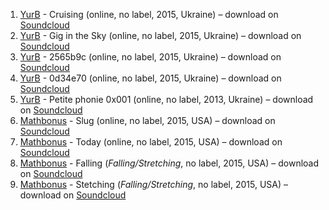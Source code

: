 1. [YurB](http://musicbrainz.org/artist/21887dcf-49e7-4450-84bd-b63741f6d72b) - Cruising (online, no label, 2015, Ukraine) – download on [Soundcloud](https://soundcloud.com/yurb/cruising)
1. [YurB](http://musicbrainz.org/artist/21887dcf-49e7-4450-84bd-b63741f6d72b) - Gig in the Sky (online, no label, 2015, Ukraine) – download on [Soundcloud](https://soundcloud.com/yurb/gig-in-the-sky)
1. [YurB](http://musicbrainz.org/artist/21887dcf-49e7-4450-84bd-b63741f6d72b) - 2565b9c (online, no label, 2015, Ukraine) – download on [Soundcloud](https://soundcloud.com/yurb/2565b9c)
1. [YurB](http://musicbrainz.org/artist/21887dcf-49e7-4450-84bd-b63741f6d72b) - 0d34e70 (online, no label, 2015, Ukraine) – download on [Soundcloud](https://soundcloud.com/yurb/0d34e70)
1. [YurB](http://musicbrainz.org/artist/21887dcf-49e7-4450-84bd-b63741f6d72b) - Petite phonie 0x001 (online, no label, 2013, Ukraine) – download on [Soundcloud](https://soundcloud.com/yurb/petite-phonie-0x001)
1. [Mathbonus](http://musicbrainz.org/artist/efbfaaa6-879f-4867-aac3-c95a56131942) - Slug (online, no label, 2015, USA) – download on [Soundcloud](https://soundcloud.com/mathbonus/slug)
1. [Mathbonus](http://musicbrainz.org/artist/efbfaaa6-879f-4867-aac3-c95a56131942) - Today (online, no label, 2015, USA) – download on [Soundcloud](https://soundcloud.com/mathbonus/today)
1. [Mathbonus](http://musicbrainz.org/artist/efbfaaa6-879f-4867-aac3-c95a56131942) - Falling (_Falling/Stretching_, no label, 2015, USA) – download on [Soundcloud](https://soundcloud.com/mathbonus/falling)
1. [Mathbonus](http://musicbrainz.org/artist/efbfaaa6-879f-4867-aac3-c95a56131942) - Stetching (_Falling/Stretching_, no label, 2015, USA) – download on [Soundcloud](https://soundcloud.com/mathbonus/stretching)